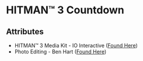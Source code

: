 # HITMAN™ 3 Countdown
## Attributes
- HITMAN™ 3 Media Kit - IO Interactive ([Found Here](https://www.ioi.dk/hitman3mediakit/))  
- Photo Editing - Ben Hart ([Found Here](https://github.com/sirbnjmn))
